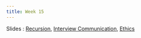 ```yaml
---
title: Week 15
---
```


Slides
: [Recursion](https://docs.google.com/presentation/d/1Q_SEHiY0S563QJqs37Kgm6-mhZoedqadc-GShRTJDS8/edit?usp=sharing), [Interview Communication](https://docs.google.com/presentation/d/1E4TNoLMX7Oc0rCvHUZw_Lc_2hriDyg1vTiondsQuSnw/edit?usp=sharing), [Ethics](https://docs.google.com/presentation/d/1R_cJgaARyWIWcaPVbSorrDneHIToPLaIBCBt8un8crQ/edit?usp=sharing)

<!---Oct 4
: **HW 6 Due**{: .label .label-red}--->

<!---Oct 4
: **HW 7 Released**{: .label .label-blue}[HW6: For Loops](https://edstem.org/us/courses/60701/lessons/116274/slides/655869)--->

